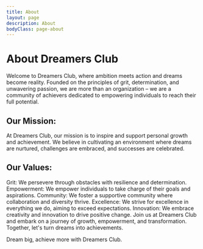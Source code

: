 ```yaml
---
title: About
layout: page
description: About
bodyClass: page-about
---
```


# About Dreamers Club

Welcome to Dreamers Club, where ambition meets action and dreams become reality. Founded on the principles of grit, determination, and unwavering passion, we are more than an organization – we are a community of achievers dedicated to empowering individuals to reach their full potential.

## Our Mission:
At Dreamers Club, our mission is to inspire and support personal growth and achievement. We believe in cultivating an environment where dreams are nurtured, challenges are embraced, and successes are celebrated.

## Our Values:

Grit: We persevere through obstacles with resilience and determination.
Empowerment: We empower individuals to take charge of their goals and aspirations.
Community: We foster a supportive community where collaboration and diversity thrive.
Excellence: We strive for excellence in everything we do, aiming to exceed expectations.
Innovation: We embrace creativity and innovation to drive positive change.
Join us at Dreamers Club and embark on a journey of growth, empowerment, and transformation. Together, let's turn dreams into achievements.

Dream big, achieve more with Dreamers Club.
